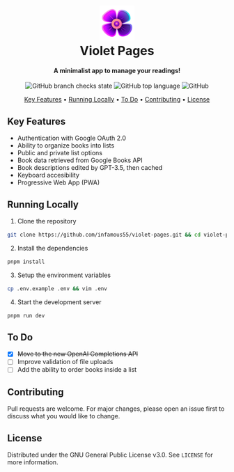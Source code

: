 <h1 align="center">
  <br />
  <a href="https://violet-pages.infamous55.com/" target="_blank">
    <img src="https://raw.githubusercontent.com/infamous55/violet-pages/master/public/favicon.png" width="80" height="80" alt="Logo" />
  </a>
  <br />
  Violet Pages
  <br />
</h1>

<h4 align="center">A minimalist app to manage your readings!</h4>

<p align="center">
  <img alt="GitHub branch checks state" src="https://img.shields.io/github/checks-status/infamous55/violet-pages/master" />
  <img alt="GitHub top language" src="https://img.shields.io/github/languages/top/infamous55/violet-pages" />
  <img alt="GitHub" src="https://img.shields.io/github/license/infamous55/violet-pages" />
</p>

<p align="center">
  <a href="#key-features">Key Features</a> •
  <a href="#running-locally">Running Locally</a> •
  <a href="#to-do">To Do</a> •
  <a href="#contributing">Contributing</a> •
  <a href="#license">License</a>
</p>

## Key Features

- Authentication with Google OAuth 2.0
- Ability to organize books into lists
- Public and private list options
- Book data retrieved from Google Books API
- Book descriptions edited by GPT-3.5, then cached
- Keyboard accesibility
- Progressive Web App (PWA)

## Running Locally

1. Clone the repository

```bash
git clone https://github.com/infamous55/violet-pages.git && cd violet-pages
```

2. Install the dependencies

```bash
pnpm install
```

3. Setup the environment variables

```bash
cp .env.example .env && vim .env
```

4. Start the development server

```bash
pnpm run dev
```

## To Do

- [x] ~~Move to the new OpenAI Completions API~~
- [ ] Improve validation of file uploads
- [ ] Add the ability to order books inside a list

## Contributing

Pull requests are welcome. For major changes, please open an issue first to discuss what you would like to change.

## License

Distributed under the GNU General Public License v3.0. See `LICENSE` for more information.

